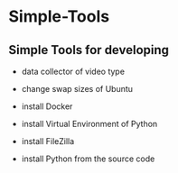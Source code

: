 # Simple-Tools
Simple Tools for developing
---

 - data collector of video type  

 - change swap sizes of Ubuntu  

 - install Docker  
 - install Virtual Environment of Python  
 - install FileZilla  
 - install Python from the source code  